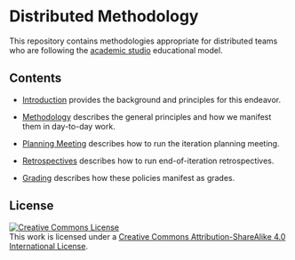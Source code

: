 # Distributed Methodology

This repository contains methodologies appropriate for distributed teams who are
following the [academic studio](https://dl.acm.org/doi/10.1145/2732157)
educational model.

## Contents

- [Introduction](Introduction.md) provides the background and principles for
  this endeavor.

- [Methodology](Methodology.md) describes the general principles and how we
  manifest them in day-to-day work.

- [Planning Meeting](PlanningMeeting.md) describes how to run the iteration
  planning meeting.

- [Retrospectives](Retrospectives.md) describes how to run end-of-iteration
  retrospectives.

- [Grading](Grading.md) describes how these policies manifest as grades.

## License

<a rel="license" href="http://creativecommons.org/licenses/by-sa/4.0/"><img alt="Creative Commons License" style="border-width:0" src="https://i.creativecommons.org/l/by-sa/4.0/88x31.png" /></a><br />This work is licensed under a <a rel="license" href="http://creativecommons.org/licenses/by-sa/4.0/">Creative Commons Attribution-ShareAlike 4.0 International License</a>.